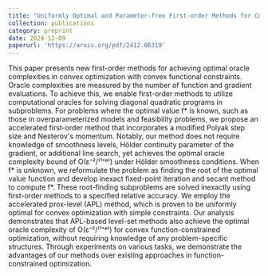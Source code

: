 ```yaml
---
title: "Uniformly Optimal and Parameter-free First-order Methods for Convex and Function-constrained Optimization"
collection: publications
category: preprint
date: 2024-12-09
paperurl: 'https://arxiv.org/pdf/2412.06319'
---
```


This paper presents new first-order methods for achieving optimal oracle complexities in convex optimization with convex functional constraints. Oracle complexities are measured by the number of function
and gradient evaluations. To achieve this, we enable first-order methods to utilize computational oracles
for solving diagonal quadratic programs in subproblems. For problems where the optimal value f* is
known, such as those in overparameterized models and feasibility problems, we propose an accelerated
first-order method that incorporates a modified Polyak step size and Nesterov's momentum. Notably, our
method does not require knowledge of smoothness levels, Hölder continuity parameter of the gradient, or
additional line search, yet achieves the optimal oracle complexity bound of O(ε⁻²/⁽¹⁺ᵖ⁾) under Hölder
smoothness conditions. When f* is unknown, we reformulate the problem as finding the root of the optimal value function and develop inexact fixed-point iteration and secant method to compute f*. These
root-finding subproblems are solved inexactly using first-order methods to a specified relative accuracy.
We employ the accelerated prox-level (APL) method, which is proven to be uniformly optimal for convex optimization with simple constraints. Our analysis demonstrates that APL-based level-set methods
also achieve the optimal oracle complexity of O(ε⁻²/⁽¹⁺ᵖ⁾) for convex function-constrained optimization, without requiring knowledge of any problem-specific structures. Through experiments on various
tasks, we demonstrate the advantages of our methods over existing approaches in function-constrained
optimization.
